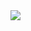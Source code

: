 <img src="https://github-readme-stats.vercel.app/api?username=justoverflow&show_icons=true&icon_color=805AD5&text_color=718096&bg_color=ffffff&hide_title=true" />
